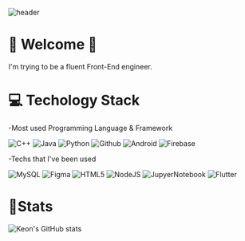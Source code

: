 <!--
**JangKeon/JangKeon** is a ✨ _special_ ✨ repository because its `README.md` (this file) appears on your GitHub profile.

Here are some ideas to get you started:

- 🔭 I’m currently working on ...
- 🌱 I’m currently learning ...
- 👯 I’m looking to collaborate on ...
- 🤔 I’m looking for help with ...
- 💬 Ask me about ...
- 📫 How to reach me: ...
- 😄 Pronouns: ...
- ⚡ Fun fact: ...
-->
![header](https://capsule-render.vercel.app/api?type=waving&color=auto&height=300&section=header&text=Keon%20Jang&fontSize=90)

#  🙌 Welcome 🙌

I'm trying to be a fluent Front-End engineer.


# 💻 Techology Stack 

-Most used Programming Language & Framework

![C++](https://img.shields.io/badge/C++-00599C?style=flat-square&logo=C%2B%2B&logoColor=white) ![Java](https://img.shields.io/badge/Java-FF7800?style=flat-square&logo=Java&logoColor=white) ![Python](https://img.shields.io/badge/Python-3776AB?style=flat-square&logo=Python&logoColor=white) ![Github](https://img.shields.io/badge/Github-181717?style=flat-square&logo=Github&logoColor=white) ![Android](https://img.shields.io/badge/Android-3DDC84?style=flat-square&logo=Android&logoColor=white) ![Firebase](https://img.shields.io/badge/Firebase-FFCA28?style=flat-square&logo=Firebase&logoColor=white)

-Techs that I've been used

![MySQL](https://img.shields.io/badge/MySQL-4479A1?style=flat-square&logo=MySQL&logoColor=white) ![Figma](https://img.shields.io/badge/Figma-F24E1E?style=flat-square&logo=Figma&logoColor=white) ![HTML5](https://img.shields.io/badge/HTML5-E34F26?style=flat-square&logo=HTML5&logoColor=white) ![NodeJS](https://img.shields.io/badge/Node.JS-339933?style=flat-square&logo=Node.JS&logoColor=white) ![JupyerNotebook](https://img.shields.io/badge/Jupyter-F37626?style=flat-square&logo=Jupyter&logoColor=white) ![Flutter](https://img.shields.io/badge/Flutter-02569B?style=flat-square&logo=Flutter&logoColor=white)

# 🌱Stats
![Keon's GitHub stats](https://github-readme-stats.vercel.app/api?username=JangKeon&show_icons=true&theme=radical)

